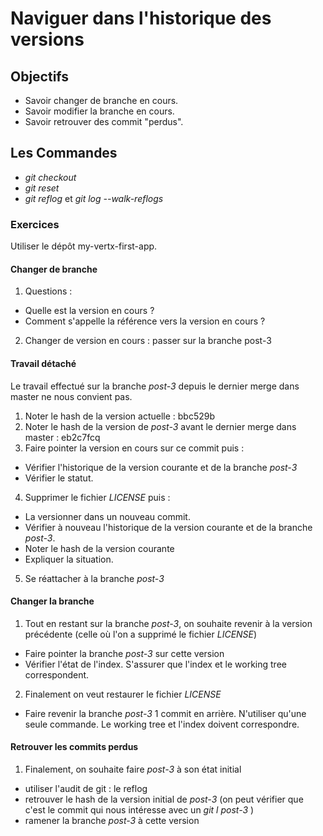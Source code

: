 Naviguer dans l'historique des versions
=======================================

Objectifs
---------
- Savoir changer de branche en cours.
- Savoir modifier la branche en cours.
- Savoir retrouver des commit "perdus".

Les Commandes
-------------
- *git checkout*
- *git reset*
- *git reflog* et *git log --walk-reflogs*

### Exercices ###
Utiliser le dépôt my-vertx-first-app.

#### Changer de branche ####
1. Questions :
  - Quelle est la version en cours ?
  - Comment s'appelle la référence vers la version en cours ?
2. Changer de version en cours : passer sur la branche post-3

#### Travail détaché ####
Le travail effectué sur la branche *post-3* depuis le dernier merge dans master ne nous convient pas.

1. Noter le hash de la version actuelle : bbc529b
2. Noter le hash de la version de *post-3* avant le dernier merge dans master : eb2c7fcq
3. Faire pointer la version en cours sur ce commit puis :
  - Vérifier l'historique de la version courante et de la branche *post-3*
  - Vérifier le statut.
4. Supprimer le fichier *LICENSE* puis :
  - La versionner dans un nouveau commit.
  - Vérifier à nouveau l'historique de la version courante et de la branche *post-3*.
  - Noter le hash de la version courante
  - Expliquer la situation.
5. Se réattacher à la branche *post-3*

#### Changer la branche ####
1. Tout en restant sur la branche *post-3*, on souhaite revenir à la version précédente (celle où l'on a supprimé le fichier *LICENSE*)
  - Faire pointer la branche *post-3* sur cette version
  - Vérifier l'état de l'index. S'assurer que l'index et le working tree correspondent.
2. Finalement on veut restaurer le fichier *LICENSE*
  - Faire revenir la branche *post-3* 1 commit en arrière. N'utiliser qu'une seule commande. Le working tree et l'index doivent correspondre.

#### Retrouver les commits perdus ####
1. Finalement, on souhaite faire *post-3* à son état initial
  - utiliser l'audit de git : le reflog
  - retrouver le hash de la version initial de *post-3* (on peut vérifier que c'est le commit qui nous intéresse avec un *git l post-3 <hash>*)
  - ramener la branche *post-3* à cette version
